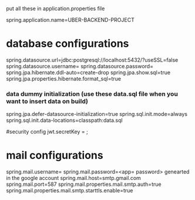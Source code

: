 put all these in application.properties file


spring.application.name=UBER-BACKEND-PROJECT

# database configurations
spring.datasource.url=jdbc:postgresql://localhost:5432/<database-name>?useSSL=false
spring.datasource.username=<username>
spring.datasource.password=<password>
spring.jpa.hibernate.ddl-auto=create-drop
spring.jpa.show.sql=true
spring.jpa.properties.hibernate.format_sql=true

### data dummy initialization (use these data.sql file when you want to insert data on build)
spring.jpa.defer-datasource-initialization=true
spring.sql.init.mode=always
spring.sql.init.data-locations=classpath:data.sql

#security config
jwt.secretKey = <any-secret-key>;

# mail configurations
spring.mail.username=<email>
spring.mail.password=<app= password>  genearted in the google account
spring.mail.host=smtp.gmail.com
spring.mail.port=587
spring.mail.properties.mail.smtp.auth=true
spring.mail.properties.mail.smtp.starttls.enable=true


